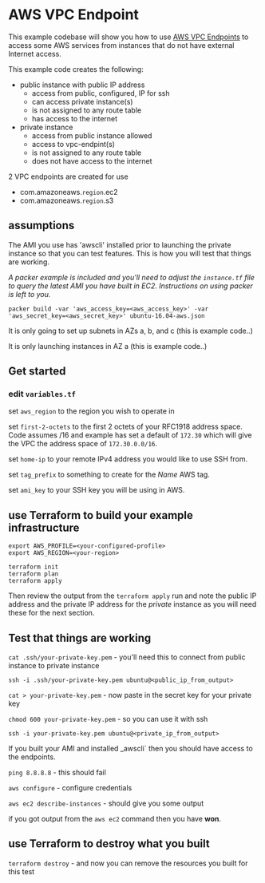 # AWS VPC Endpoint
This example codebase will show you how to use [AWS VPC Endpoints](https://docs.aws.amazon.com/AmazonVPC/latest/UserGuide/vpc-endpoints.html) to access some AWS services from instances that do not have external Internet access.

This example code creates the following:
- public instance with public IP address
  - access from public, configured, IP for ssh
  - can access private instance(s)
  - is not assigned to any route table
  - has access to the internet
- private instance
  - access from public instance allowed
  - access to vpc-endpint(s)
  - is not assigned to any route table
  - does not have access to the internet
  
2 VPC endpoints are created for use
- com.amazoneaws.`region`.ec2
- com.amazoneaws.`region`.s3

## assumptions
The AMI you use has 'awscli' installed prior to launching the private instance so that you can test features. This is how you will test that things are working.

_A packer example is included and you'll need to adjust the `instance.tf` file to query the latest AMI you have built in EC2. Instructions on using packer is left to you._

  `packer build -var 'aws_access_key=<aws_access_key>' -var 'aws_secret_key=<aws_secret_key>' ubuntu-16.04-aws.json`

It is only going to set up subnets in AZs a, b, and c (this is example code..)

It is only launching instances in AZ a (this is example code..)

## Get started
### edit `variables.tf`
set `aws_region` to the region you wish to operate in

set `first-2-octets` to the first 2 octets of your RFC1918 address space. Code assumes /16 and example has set a default of `172.30` which will give the VPC the address space of `172.30.0.0/16`.

set `home-ip` to your remote IPv4 address you would like to use SSH from.

set `tag_prefix` to something to create for the _Name_ AWS tag.

set `ami_key` to your SSH key you will be using in AWS.

## use Terraform to build your example infrastructure
```
export AWS_PROFILE=<your-configured-profile>
export AWS_REGION=<your-region>

terraform init
terraform plan
terraform apply
```

Then review the output from the `terraform apply` run and note the public IP address and the private IP address for the _private_ instance as you will need these for the next section.

## Test that things are working
`cat .ssh/your-private-key.pem` - you'll need this to connect from public instance to private instance


`ssh -i .ssh/your-private-key.pem ubuntu@<public_ip_from_output>`

`cat > your-private-key.pem` - now paste in the secret key for your private key

`chmod 600 your-private-key.pem` - so you can use it with ssh

`ssh -i your-private-key.pem ubuntu@<private_ip_from_output>`


If you built your AMI and installed _awscli` then you should have access to the endpoints.

`ping 8.8.8.8` - this should fail

`aws configure` - configure credentials

`aws ec2 describe-instances` - should give you some output

if you got output from the `aws ec2` command then you have **won**.

## use Terraform to destroy what you built
`terraform destroy` - and now you can remove the resources you built for this test
